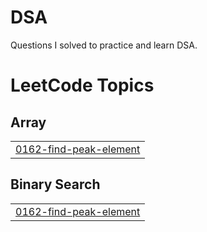 # DSA
Questions I solved to practice and learn DSA.

<!---LeetCode Topics Start-->
# LeetCode Topics
## Array
|  |
| ------- |
| [0162-find-peak-element](https://github.com/MAX5271/DSA/tree/master/0162-find-peak-element) |
## Binary Search
|  |
| ------- |
| [0162-find-peak-element](https://github.com/MAX5271/DSA/tree/master/0162-find-peak-element) |
<!---LeetCode Topics End-->